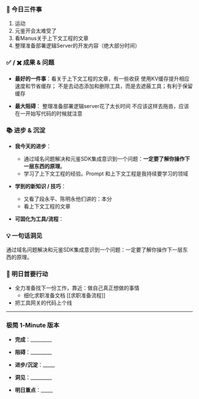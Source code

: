 ### 🎯 今日三件事

1. 运动
2. 元鉴开会太难受了
3. 看Manus关于上下文工程的文章
4. 整理准备部署逻辑Server的开发内容（绝大部分时间）

### ✅ / ✖️ 成果 & 问题

- **最好的一件事**：看关于上下文工程的文章，有一些收获
使用KV缓存提升相应速度和节省缓存；
不是去动态添加和删除工具，而是去遮蔽工具；有利于保留缓存

- **最大阻碍**：
整理准备部署逻辑server花了太长时间
不应该这样去拖沓，应该在一开始写代码的时候就注意

### 📚 进步 & 沉淀

- **我今天的进步**：
	- 通过域名问题解决和元鉴SDK集成意识到一个问题：**一定要了解你操作下一层东西的原理**。
	- 学习了上下文工程的经验。Prompt 和上下文工程是我持续要学习的领域
    
- **学到的新知识 / 技巧**：
	- 又看了段永平、陈明永他们讲的：本分
	- 看上下文工程的文章
- **可固化为工具/流程**：
    

### 💡 一句话洞见

通过域名问题解决和元鉴SDK集成意识到一个问题：一定要了解你操作下一层东西的原理。

### 🚀 明日首要行动

- 全力准备找下一份工作，靠近：做自己真正想做的事情
	- 细化求职准备文档 [[求职准备流程]]
- 把工具网关的代码上个线



---

### 极简 1‑Minute 版本

- **完成**：_________
    
- **阻碍**：_________
    
- **进步/沉淀**：_____
    
- **洞见**：_________
    
- **明日重点**：_____